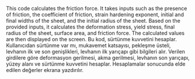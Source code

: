 This code calculates the friction force. It takes inputs such as the presence of friction, the coefficient of friction, strain hardening exponent, initial and final widths of the sheet, and the initial radius of the sheet. Based on the provided inputs, it calculates the deformation stress, yield stress, final radius of the sheet, surface area, and friction force. The calculated values are then displayed on the screen.
Bu kod, sürtünme kuvvetini hesaplar. Kullanıcıdan sürtünme var mı, mukavemet katsayısı, pekleşme üsteli, levhanın ilk ve son genişlikleri, levhanın ilk yarıçapı gibi bilgileri alır. Verilen girdilere göre deformasyon gerilmesi, akma gerilmesi, levhanın son yarıçapı, yüzey alanı ve sürtünme kuvvetini hesaplar. Hesaplamalar sonucunda elde edilen değerler ekrana yazdırılır.
